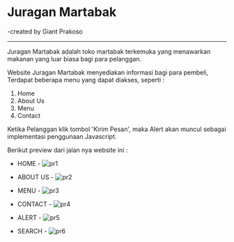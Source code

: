 # Juragan Martabak
-created by Giant Prakoso

------------------------------------------

Juragan Martabak adalah toko martabak terkemuka yang menawarkan makanan yang luar biasa bagi para pelanggan. 

Website Juragan Martabak menyediakan informasi bagi para pembeli, Terdapat beberapa menu yang dapat diakses, seperti :
1. Home
2. About Us
3. Menu
4. Contact

Ketika Pelanggan klik tombol 'Kirim Pesan', maka Alert akan muncul sebagai implementasi penggunaan Javascript.

Berikut preview dari jalan nya website ini :

- HOME -
![pr1](https://github.com/giant-paw/20220140105_exercise_pdw1/assets/107108170/d5f032a2-d9fb-4251-8864-75582eceec3c)

- ABOUT US -
![pr2](https://github.com/giant-paw/20220140105_exercise_pdw1/assets/107108170/d7fd3ac0-ae64-4457-8ac1-14ed5d836d13)

- MENU -
![pr3](https://github.com/giant-paw/20220140105_exercise_pdw1/assets/107108170/5b8ee855-d9de-434d-987c-f7ebdbe88543)

- CONTACT -
![pr4](https://github.com/giant-paw/20220140105_exercise_pdw1/assets/107108170/da80689d-6f79-4843-91e1-537cb7ed4a3c)

- ALERT -
![pr5](https://github.com/giant-paw/20220140105_exercise_pdw1/assets/107108170/0aeab92e-e7e3-4fa7-b0d2-384c7bfe92c6)

- SEARCH -
![pr6](https://github.com/giant-paw/20220140105_exercise_pdw1/assets/107108170/d0900c29-d72d-4d7b-b26b-14238a2dac54)
